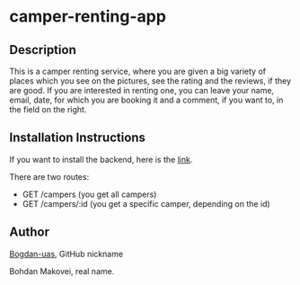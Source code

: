 # camper-renting-app

## Description

This is a camper renting service, where you are given a big variety of places
which you see on the pictures, see the rating and the reviews, if they are good.
If you are interested in renting one, you can leave your name, email, date, for
which you are booking it and a comment, if you want to, in the field on the
right.

## Installation Instructions

If you want to install the backend, here is the
[link](https://66b1f8e71ca8ad33d4f5f63e.mockapi.io/campers).

There are two routes:

- GET /campers (you get all campers)
- GET /campers/:id (you get a specific camper, depending on the id)

## Author

[Bogdan-uas](https://github.com/Bogdan-uas), GitHub nickname

Bohdan Makovei, real name.
